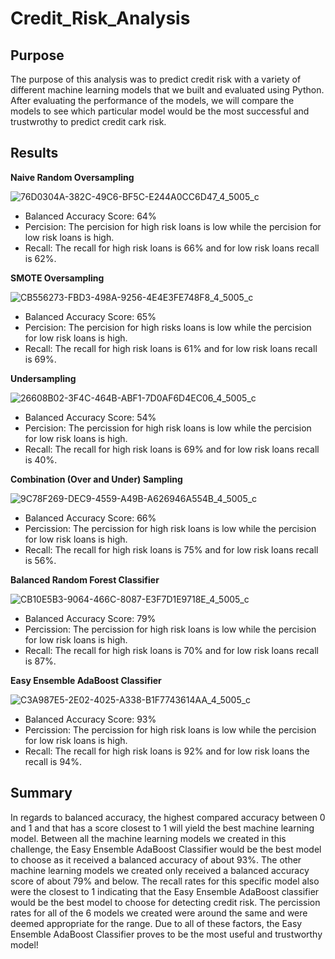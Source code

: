 # Credit_Risk_Analysis
## Purpose
The purpose of this analysis was to predict credit risk with a variety of different machine learning models that we built and evaluated using Python. After evaluating the performance of the models, we will compare the models to see which particular model would be the most successful and trustwrothy to predict credit cark risk.
## Results
**Naive Random Oversampling**

![76D0304A-382C-49C6-BF5C-E244A0CC6D47_4_5005_c](https://user-images.githubusercontent.com/92240407/165017167-74785b55-762a-4e09-ae3b-90ff139ab0cf.jpeg)

- Balanced Accuracy Score: 64%
- Percision: The percision for high risk loans is low while the percision for low risk loans is high.
- Recall: The recall for high risk loans is 66% and for low risk loans recall is 62%.

**SMOTE Oversampling**

![CB556273-FBD3-498A-9256-4E4E3FE748F8_4_5005_c](https://user-images.githubusercontent.com/92240407/165017635-5cca2ae1-9db1-4050-a2f3-60805acbefd4.jpeg)

- Balanced Accuracy Score: 65%
- Percision: The percision for high risks loans is low while the percision for low risk loans is high.
- Recall: The recall for high risk loans is 61% and for low risk loans recall is 69%.

**Undersampling**

![26608B02-3F4C-464B-ABF1-7D0AF6D4EC06_4_5005_c](https://user-images.githubusercontent.com/92240407/165017828-71fa4b9a-44ba-40a0-a3b8-114760e7385a.jpeg)

- Balanced Accuracy Score: 54%
- Percision: The percission for high risk loans is low while the percision for low risk loans is high.
- Recall: The recall for high risk loans is 69% and for low risk loans recall is 40%.

**Combination (Over and Under) Sampling**

![9C78F269-DEC9-4559-A49B-A626946A554B_4_5005_c](https://user-images.githubusercontent.com/92240407/165018037-87be2684-c97a-425e-8dd8-638eae358ed1.jpeg)

- Balanced Accuracy Score: 66%
- Percission: The percission for high risk loans is low while the percision for low risk loans is high.
- Recall: The recall for high risk loans is 75% and for low risk loans recall is 56%.

**Balanced Random Forest Classifier**

![CB10E5B3-9064-466C-8087-E3F7D1E9718E_4_5005_c](https://user-images.githubusercontent.com/92240407/165018250-0679209e-eff2-486a-8078-15fc7b7a1948.jpeg)

- Balanced Accuracy Score: 79%
- Percission: The percission for high risk loans is low while the percision for low risk loans is high.
- Recall: The recall for high risk loans is 70% and for low risk loans recall is 87%.

**Easy Ensemble AdaBoost Classifier**

![C3A987E5-2E02-4025-A338-B1F7743614AA_4_5005_c](https://user-images.githubusercontent.com/92240407/165018466-6ed4b75a-bccb-42cc-a424-27f97f82b38a.jpeg)

- Balanced Accuracy Score: 93%
- Percission: The percission for high risk loans is low while the percision for low risk loans is high.
- Recall: The recall for high risk loans is 92% and for low risk loans the recall is 94%.

## Summary
In regards to balanced accuracy, the highest compared accuracy between 0 and 1 and that has a score closest to 1 will yield the best machine learning model. Between all the machine learning models we created in this challenge, the Easy Ensemble AdaBoost Classifier would be the best model to choose as it received a balanced accuracy of about 93%. The other machine learning models we created only received a balanced accuracy score of about 79% and below. The recall rates for this specific model also were the closest to 1 indicating that the Easy Ensemble AdaBoost classifier would be the best model to choose for detecting credit risk. The percission rates for all of the 6 models we created were around the same and were deemed appropriate for the range. Due to all of these factors, the Easy Ensemble AdaBoost Classifier proves to be the most useful and trustworthy model! 
